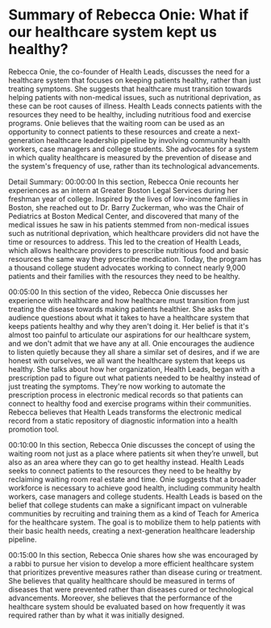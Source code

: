 # Summary of Rebecca Onie: What if our healthcare system kept us healthy?

Rebecca Onie, the co-founder of Health Leads, discusses the need for a healthcare system that focuses on keeping patients healthy, rather than just treating symptoms. She suggests that healthcare must transition towards helping patients with non-medical issues, such as nutritional deprivation, as these can be root causes of illness. Health Leads connects patients with the resources they need to be healthy, including nutritious food and exercise programs. Onie believes that the waiting room can be used as an opportunity to connect patients to these resources and create a next-generation healthcare leadership pipeline by involving community health workers, case managers and college students. She advocates for a system in which quality healthcare is measured by the prevention of disease and the system's frequency of use, rather than its technological advancements.

Detail Summary: 
00:00:00
In this section, Rebecca Onie recounts her experiences as an intern at Greater Boston Legal Services during her freshman year of college. Inspired by the lives of low-income families in Boston, she reached out to Dr. Barry Zuckerman, who was the Chair of Pediatrics at Boston Medical Center, and discovered that many of the medical issues he saw in his patients stemmed from non-medical issues such as nutritional deprivation, which healthcare providers did not have the time or resources to address. This led to the creation of Health Leads, which allows healthcare providers to prescribe nutritious food and basic resources the same way they prescribe medication. Today, the program has a thousand college student advocates working to connect nearly 9,000 patients and their families with the resources they need to be healthy.

00:05:00
In this section of the video, Rebecca Onie discusses her experience with healthcare and how healthcare must transition from just treating the disease towards making patients healthier. She asks the audience questions about what it takes to have a healthcare system that keeps patients healthy and why they aren't doing it. Her belief is that it's almost too painful to articulate our aspirations for our healthcare system, and we don't admit that we have any at all. Onie encourages the audience to listen quietly because they all share a similar set of desires, and if we are honest with ourselves, we all want the healthcare system that keeps us healthy. She talks about how her organization, Health Leads, began with a prescription pad to figure out what patients needed to be healthy instead of just treating the symptoms. They're now working to automate the prescription process in electronic medical records so that patients can connect to healthy food and exercise programs within their communities. Rebecca believes that Health Leads transforms the electronic medical record from a static repository of diagnostic information into a health promotion tool.

00:10:00
In this section, Rebecca Onie discusses the concept of using the waiting room not just as a place where patients sit when they’re unwell, but also as an area where they can go to get healthy instead. Health Leads seeks to connect patients to the resources they need to be healthy by reclaiming waiting room real estate and time. Onie suggests that a broader workforce is necessary to achieve good health, including community health workers, case managers and college students. Health Leads is based on the belief that college students can make a significant impact on vulnerable communities by recruiting and training them as a kind of Teach for America for the healthcare system. The goal is to mobilize them to help patients with their basic health needs, creating a next-generation healthcare leadership pipeline.

00:15:00
In this section, Rebecca Onie shares how she was encouraged by a rabbi to pursue her vision to develop a more efficient healthcare system that prioritizes preventive measures rather than disease curing or treatment. She believes that quality healthcare should be measured in terms of diseases that were prevented rather than diseases cured or technological advancements. Moreover, she believes that the performance of the healthcare system should be evaluated based on how frequently it was required rather than by what it was initially designed.

